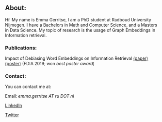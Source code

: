 ## About:


Hi! My name is Emma Gerritse, I am a PhD student at Radboud University Nijmegen. 
I have a Bachelors in Math and Computer Science, and a Masters in Data Science. 
My topic of research is the usage of Graph Embeddings in Information retrieval. 

### Publications:


Impact of Debiasing Word Embeddings on Information Retrieval [(paper)](http://emmagerritse.com/pdfs/FDIA_2019_paper.pdf) [(poster)](http://emmagerritse.com/pdfs/FDIA_2019_poster.pdf) (FDIA 2019; won *best poster award*)

### Contact:

You can contact me at:

Email: *emma.gerritse AT ru DOT nl*

[LinkedIn](https://www.linkedin.com/in/emma-gerritse-8b0713146/)

[Twitter](https://twitter.com/emmagerritse)
